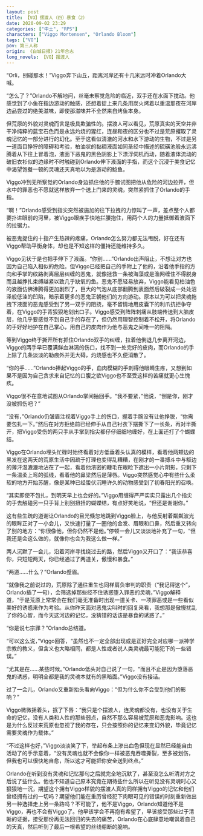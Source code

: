 ```yaml
---
layout: post
title: 【VO】摆渡人（四）暴食（2）
date: 2020-09-02 23:29
categories: ["中土", "RPS"]
characters: ["Viggo Mortensen", "Orlando Bloom"]
tags: ["VO"]
pov: 第三人称
origin: 《白城日报》21年合志
long_novels: 【VO】摆渡人
---
```


“Orli，别碰那水！”Viggo奔下山丘，距离河岸还有十几米远时冲着Orlando大喊。

“怎么了？”Orlando不解地问，丝毫未察觉危险的临近，双手还在水面下搅动。他感觉到了小鱼在指边游动的触感，还想着捉上来几条用炭火烤着以重温那夜在河岸边品尝过的绝美滋味，即使那滋味并不全然来自烤鱼本身。

但荒原的外貌对灵魂而言是极具欺骗性的。摆渡人可以看见，荒原真实的天空并非干净纯粹的蓝宝石色而是永远灼烧的猩红，连昼和夜的区分也不过是荒原攫取了灵魂记忆的一部分进行的幻化。至于这看似清澈的河水和水下游动的生物，不过是另一道面目狰狞的障碍和考验，柏油状的黏稠液面如同圣经中描述的硫磺池般永远沸腾着从下往上冒着泡，液面下恶鬼的黑色阴影上下漂浮伺机而动，随着液体流动的破旧衣衫似的边缘时不时触碰到Orlando伸下液面的手指，而这个沉浸于美食记忆中渴望饱餐一顿的灵魂还天真地以为是游动的鲶鱼。

Viggo冲到无所察觉的Orlando身边抓住他的手腕试图把他从危险的河边拉开，但水中的罪恶也不愿就这样放弃一个送上门来的灵魂，突然紧抓住了Orlando的手指。

“啊！”Orlando感受到指尖突然被施加的往下拉拽的力惊叫了一声，差点整个人都要扑进眼前的河里，被Viggo眼疾手快地拦腰抱住，用两个人的力量抵御着液面下的拉锯力。

被恶鬼捉住的十指产生热辣的疼痛，Orlando怎么努力都无法甩脱，好在还有Viggo帮助平衡身体，却也是不知这样的僵持还能维持多久。

Viggo见状于是也把手伸下了液面。“你别……”Orlando出声阻止，不想让对方也因为自己陷入相似的危险。但Viggo已经把自己的手附上了他的，沿着他手指的方向和手掌的纹路剥离层层纠缠的恶鬼，就像拯救一条被海藻或是渔网缠住不得脱身而且越挣扎束缚越紧以致几乎缺氧的鱼。恶鬼不愿轻易放弃，Viggo能看见柏油色的液面仿佛沸腾得更加剧烈了，巨大的气泡从底部翻腾到表面然后破裂成一处处沼泽般低洼的凹陷，暗示着更多的恶鬼正朝他们的方向游动。原本以为可以把灵魂拖拽下液面的恶鬼感受到了另一双手的阻挠，毫不留情地用皮囊下的利爪抗拒争夺着，在Viggo的手背狠狠地划出口子。Viggo感受到阵阵刺痛从肢端传送到大脑皮层，他几乎要感觉不到自己手的存在了，但仍然用理智控制着不松开，将Orlando的手好好地护在自己掌心，用自己的皮肉作为他与恶鬼之间唯一的阻隔。

等到Viggo终于撕开所有抓住Orlando双手的纠缠，拉着他倒退几步离开河边，Viggo的两手早已覆满鲜血淋漓的伤口，找不到一处完好的皮肉，而Orlando的手上除了几条淡淡的勒痕外并无大碍，灼烧感也不久便消散了。

“你的手……”Orlando捧起Viggo的手，血肉模糊的手刺得他眼睛生疼，又想到如果不是因为自己贪求来自记忆的口腹之欲Viggo也不至受这样的苦痛就更心生愧疚。

Viggo很不在意地试图从Orlando掌间抽回手。“我不要紧，”他说，“倒是你，刚才没被抓伤吧？”

“没有，”Orlando仍皱眉注视着Viggo手上的伤口，握着手腕没有让他挣脱，“你需要包扎一下。”然后在对方拒绝前已经伸手从自己衬衣下摆撕下了一长条，再对半撕开，把Viggo受伤的两只手从手掌到指尖都仔仔细细地缠好，在上面还打了个蝴蝶结。

Viggo在Orlando埋头忙碌时始终看着对方低垂着头认真的模样，看着他两颊边的黑发在这两天的荒原生活中因疏于打理也变得乱糟糟，在刚才的一番搏斗中与额边的薄汗湿漉漉地沾在了一起，看着他浓密的睫毛在眼睑下遮出一小片阴影，只剩下一条温柔上弯的弧线，看着他的鼻梁然后是薄唇。Viggo突然感觉心中有些什么柔软的地方开始苏醒，像是某种已经蛰伏沉睡许久的动物感受到了初春阳光的召唤。

“其实即使不包扎，到明天早上也会好的。”Viggo用缠得严严实实只露出几个指尖的手去触碰另一只手背上别别扭扭的蝴蝶结，有点好笑地说，“但还是谢谢你。”

这有些生疏的道谢让Orlando的目光倏忽地跳到Viggo脸上，与他反射着粼粼波光的眼眸正对了一小会儿，又快速打量了一圈他的金发、眉眼和口鼻，然后重又转向了别的地方：“你很像他，但你仍然不是他。”停顿一会儿又淡淡地补充了一句，“但我还是会这么做的，就像你也会为我这么做一样。”

两人沉默了一会儿，沿着河岸寻找绕过去的路，然后Viggo又开口了：“我该恭喜你，只短短两天，你已经通过了两道关，傲慢和暴食。”

“两道……什么？”Orlando蹙眉。

“就像我之前说过的，荒原除了通往重生也同样肩负审判的职责（“我记得这个”，Orlando插了一句），会筛选掉那些经不住诱惑堕入罪恶的灵魂，”Viggo解释道，“于是荒原上常常会在我们毫无准备时出现一道关卡、一项罪恶或是一些看似美好的诱惑来作为考验。从你昨天面对恶鬼尖叫时的回复来看，我想那是傲慢扰乱了你的心智，而今天这河边的记忆，没猜错的话该是暴食的诱惑了。”

“你是说七宗罪？”Orlando总结道。

“可以这么说，”Viggo回答，“虽然也不一定全部出现或是正好完全对应哪一派神学宗教的教义，但含义也大略相同，都是人性或者说人类灵魂最可能犯下的一些错误。”

“尤其是在……某些时候。”Orlando低头对自己说了一句，“而且不止是因为堕落恶鬼的诱惑，明明全都是我的灵魂本就有的黑暗面。”Viggo没有接话。

过了一会儿，Orlando又重新抬头看向Viggo：“但为什么你不会受到他们的影响？”

Viggo微微摇着头，抿了下唇：“我只是个摆渡人，连灵魂都没有，也没有关于生命的记忆，没有人类和人性的那些弱点，自然不那么容易被荒原和恶鬼影响。这也是为什么反过来荒原也忽视了我的存在，只会按照你的记忆来变幻外貌，毕竟记忆需要灵魂作为载体。”

“不过这样也好，”Viggo淡淡笑了下，举起布条上渗出血色但现在显然已经能自由活动了的手示意着，“没有灵魂也就不会像你一样被恶鬼吞噬撕裂，至多被划伤，但我也可以很快地自愈，所以这才可能把你安全送到终点。”

Orlando在听到没有灵魂和记忆那句之后就完全地沉默了，甚至没怎么听清对方之后说了些什么。他也不知道自己原本究竟在期待些什么所以在听见没有灵魂时心又狠狠地一沉，期望这个拥有Viggo样貌的摆渡人真的同样拥有Viggo的记忆和他们曾经拥有过的一切吗？期望他们能在重历曾经犯下肉眼可见的错误的时刻重新做出另一种选择走上另一条路吗？不可能了，他不是Viggo，Orlando知道他不是Viggo，再也不会有Viggo了。他早该学会不再抱有希望了，早该接受那些过于清晰的证据，接受那份再无法回归的失去的痛苦，Orlando在心底肆意地嘲讽着自己的天真，然后听到了最后一根希望的丝线绷断的脆响。
